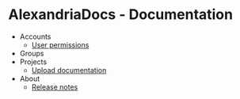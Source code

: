 # AlexandriaDocs - Documentation

* Accounts
    + [User permissions](accounts/permissions.md)
* Groups
* Projects
    + [Upload documentation](projects/upload.md)
* About
    + [Release notes](about/release-notes.md)

